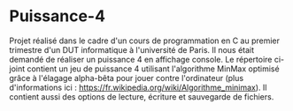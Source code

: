 # Puissance-4

Projet réalisé dans le cadre d'un cours de programmation en C au premier trimestre d'un DUT informatique à l'université de Paris. 
Il nous était demandé de réaliser un puissance 4 en affichage console. Le répertoire ci-joint contient un jeu de puissance 4 utilisant l'algorithme MinMax optimisé grâce à l'élagage alpha-bêta pour jouer contre l'ordinateur (plus d'informations ici : https://fr.wikipedia.org/wiki/Algorithme_minimax).
Il contient aussi des options de lecture, écriture et sauvegarde de fichiers.
